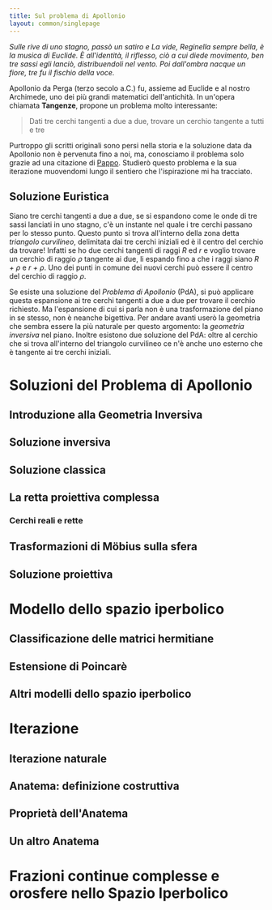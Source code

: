 ```yaml
---
title: Sul problema di Apollonio
layout: common/singlepage
---
```


*Sulle rive di uno stagno, passò un satiro e La vide,*
*Reginella sempre bella, è la musica di Euclide.*
*È all'identità, il riflesso, ciò a cui diede movimento,*
*ben tre sassi egli lanciò, distribuendoli nel vento.*
*Poi dall'ombra nacque un fiore,*
*tre fu il fischio della voce.*

Apollonio da Perga (terzo secolo a.C.) fu, assieme ad Euclide e al nostro Archimede, uno dei più grandi matematici dell'antichità. In un'opera chiamata **Tangenze**, propone un problema molto interessante:

> Dati tre cerchi tangenti a due a due, trovare un cerchio tangente a tutti e tre

<!-- figura con i tre cerchi tangenti -->

Purtroppo gli scritti originali sono persi nella storia e la soluzione data da Apollonio non è pervenuta fino a noi, ma, conosciamo il problema solo grazie ad una citazione di [Pappo](https://it.wikipedia.org/wiki/Pappo_di_Alessandria). Studierò questo problema e la sua iterazione muovendomi lungo il sentiero che l'ispirazione mi ha tracciato.

## Soluzione Euristica

Siano tre cerchi tangenti a due a due, se si espandono come le onde di tre sassi lanciati in uno stagno, c'è un instante nel quale i tre cerchi passano per lo stesso punto.
Questo punto si trova all'interno della zona detta *triangolo curvilineo*, delimitata dai tre cerchi iniziali ed è il centro del cerchio da trovare!
Infatti se ho due cerchi tangenti di raggi *R* ed *r* e voglio trovare un cerchio di raggio *ρ* tangente ai due, li espando fino a che i raggi siano *R + ρ* e *r + ρ*. Uno dei punti in comune dei nuovi cerchi può essere il centro del cerchio di raggio *ρ*.

<!-- Animazione con i tre cerchi tangenti che si espandono
     ... come tre sassi lanciati in uno stagno -->

Se esiste una soluzione del *Problema di Apollonio* (PdA), si può applicare questa espansione ai tre cerchi tangenti a due a due per trovare il cerchio richiesto.
Ma l'espansione di cui si parla non è una trasformazione del piano in se stesso, non è neanche bigettiva.
Per andare avanti userò la geometria che sembra essere la più naturale per questo argomento: la *geometria inversiva* nel piano.
Inoltre esistono due soluzione del PdA: oltre al cerchio che si trova all'interno del triangolo curvilineo ce n'è anche uno esterno che è tangente ai tre cerchi iniziali.

<!-- figura con le due soluzioni del PdA -->

# Soluzioni del Problema di Apollonio

## Introduzione alla Geometria Inversiva

## Soluzione inversiva

## Soluzione classica

## La retta proiettiva complessa

### Cerchi reali e rette

## Trasformazioni di Möbius sulla sfera

## Soluzione proiettiva

# Modello dello spazio iperbolico

## Classificazione delle matrici hermitiane

## Estensione di Poincarè

## Altri modelli dello spazio iperbolico

# Iterazione

## Iterazione naturale

## Anatema: definizione costruttiva

## Proprietà dell'Anatema

## Un altro Anatema

# Frazioni continue complesse e orosfere nello Spazio Iperbolico

